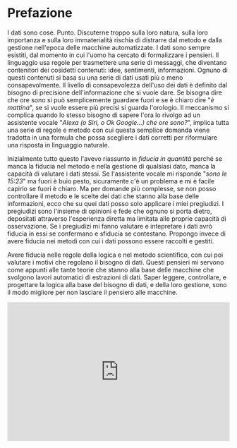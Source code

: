 # Prefazione

I dati sono cose. Punto. Discuterne troppo sulla loro natura, sulla loro importanza e sulla loro immaterialità rischia di distrarre dal metodo e dalla gestione nell'epoca delle macchine automatizzate. I dati sono sempre esistiti, dal momento in cui l'uomo ha cercato di formalizzare i pensieri. Il linguaggio usa regole per trasmettere una serie di messaggi, che diventano contenitori dei cosidetti contenuti: idee, sentimenti, informazioni. Ognuno di questi contenuti si basa su una serie di dati usati più o meno consapevolmente. Il livello di consapevolezza dell'uso dei dati è definito dal bisogno di precisione dell'informazione che si vuole dare. Se bisogna dire che ore sono si può semplicemente guardare fuori e se è chiaro dire "*è mattina*", se si vuole essere più precisi si guarda l'orologio. Il meccanismo si complica quando lo stesso bisogno di sapere l'ora lo rivolgo ad un assistente vocale "*Alexa (o Siri, o Ok Google...) che ore sono?*", implica tutta una serie di regole e metodo con cui questa semplice domanda viene tradotta in una formula che possa scegliere i dati corretti per riformulare una risposta in linguaggio naturale.

Inizialmente tutto questo l'avevo riassunto in *fiducia in quantità* perché se manca la fiducia nel metodo e nella gestione di qualsiasi dato, manca la capacità di valutare i dati stessi. Se l'assistente vocale mi risponde "*sono le 15:23*" ma fuori è buio pesto, sicuramente c'è un problema e mi è facile capirlo se fuori è chiaro. Ma per domande più complesse, se non posso controllare il metodo e le scelte dei dati che stanno alla base delle informazioni, ecco che su quei dati posso solo applicare i miei pregiudizi. I pregiudizi sono l'insieme di opinioni e fede che ognuno si porta dietro, depositati attraverso l'esperienza diretta ma limitata alle proprie capacità di osservazione. Se i pregiudizi mi fanno valutare e intepretare i dati avrò fiducia in essi se confermano e sfiducia se contestano. Propongo invece di avere fiducia nei metodi con cui i dati possono essere raccolti e gestiti.

Avere fiducia nelle regole della logica e nel metodo scientifico, con cui poi valutare i motivi che regolano il bisogno di dati. Questi pensieri mi servono come appunti alle tante teorie che stanno alla base delle macchine che svolgono lavori automatici di estrazioni di dati. Saper leggere, controllare, e progettare la logica alla base del bisogno di dati, e della loro gestione, sono il modo migliore per non lasciare il pensiero alle macchine.


<iframe width="100%" height="315" src="https://www.youtube.com/embed/c7EjnfM8F3w" title="YouTube video player" frameborder="0" allow="accelerometer; autoplay; clipboard-write; encrypted-media; gyroscope; picture-in-picture" allowfullscreen></iframe>
